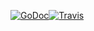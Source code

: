 [![GoDoc](https://godoc.org/github.com/google/gofuzz?status.svg)](https://godoc.org/github.com/google/gofuzz)[![Travis](https://travis-ci.org/google/gofuzz.svg?branch=master)](https://travis-ci.org/google/gofuzz)